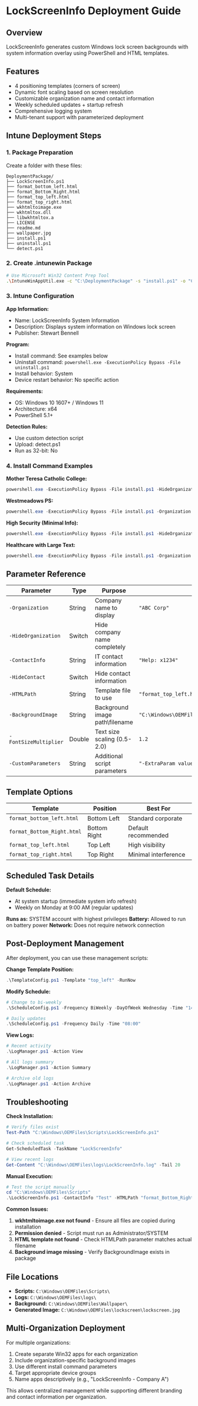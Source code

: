 # LockScreenInfo Deployment Guide

## Overview
LockScreenInfo generates custom Windows lock screen backgrounds with system information overlay using PowerShell and HTML templates.

## Features
- 4 positioning templates (corners of screen)
- Dynamic font scaling based on screen resolution  
- Customizable organization name and contact information
- Weekly scheduled updates + startup refresh
- Comprehensive logging system
- Multi-tenant support with parameterized deployment

## Intune Deployment Steps

### 1. Package Preparation
Create a folder with these files:
```
DeploymentPackage/
├── LockScreenInfo.ps1          
├── format_bottom_left.html     
├── format_Bottom_Right.html    
├── format_top_left.html        
├── format_top_right.html       
├── wkhtmltoimage.exe           
├── wkhtmltox.dll               
├── libwkhtmltox.a              
├── LICENSE                     
├── readme.md                   
├── wallpaper.jpg               
├── install.ps1                 
├── uninstall.ps1               
└── detect.ps1                  
```

### 2. Create .intunewin Package
```bash
# Use Microsoft Win32 Content Prep Tool
.\IntuneWinAppUtil.exe -c "C:\DeploymentPackage" -s "install.ps1" -o "C:\Output"
```

### 3. Intune Configuration

**App Information:**
- Name: LockScreenInfo System Information
- Description: Displays system information on Windows lock screen
- Publisher: Stewart Bennell

**Program:**
- Install command: See examples below
- Uninstall command: `powershell.exe -ExecutionPolicy Bypass -File uninstall.ps1`
- Install behavior: System
- Device restart behavior: No specific action

**Requirements:**
- OS: Windows 10 1607+ / Windows 11
- Architecture: x64
- PowerShell 5.1+

**Detection Rules:**
- Use custom detection script
- Upload: detect.ps1
- Run as 32-bit: No

### 4. Install Command Examples

**Mother Teresa Catholic College:**
```powershell
powershell.exe -ExecutionPolicy Bypass -File install.ps1 -HideOrganization -ContactInfo "For help, email: itsupport@motherteresa.catholic.edu.au" -HTMLPath "format_Bottom_Right.html" -BackgroundImage "c:\windows\OEMFiles\Wallpaper\wallpaper.jpg"
```

**Westmeadows PS:**
```powershell
powershell.exe -ExecutionPolicy Bypass -File install.ps1 -Organization "Westmeadows Primary School" -ContactInfo "For help, helpdesk.westmeadows.vic.edu.au" -HTMLPath "format_top_left.html" -BackgroundImage "c:\windows\OEMFiles\Wallpaper\wallpaper.jpg"
```

**High Security (Minimal Info):**
```powershell
powershell.exe -ExecutionPolicy Bypass -File install.ps1 -HideOrganization -HideContact -HTMLPath "format_top_right.html" -BackgroundImage "c:\windows\OEMFiles\Wallpaper\wallpaper.jpg"
```

**Healthcare with Large Text:**
```powershell
powershell.exe -ExecutionPolicy Bypass -File install.ps1 -Organization "St. Mary's Hospital" -ContactInfo "IT Support: ext.2480 (24/7)" -HTMLPath "format_bottom_left.html" -FontSizeMultiplier 1.3 -BackgroundImage "c:\windows\OEMFiles\Wallpaper\wallpaper.jpg"
```

## Parameter Reference

| Parameter | Type | Purpose | Example |
|-----------|------|---------|---------|
| `-Organization` | String | Company name to display | `"ABC Corp"` |
| `-HideOrganization` | Switch | Hide company name completely | |
| `-ContactInfo` | String | IT contact information | `"Help: x1234"` |
| `-HideContact` | Switch | Hide contact information | |
| `-HTMLPath` | String | Template file to use | `"format_top_left.html"` |
| `-BackgroundImage` | String | Background image path\filename | `"C:\Windows\OEMFiles\lockscreen\lockscreen.jpg"` |
| `-FontSizeMultiplier` | Double | Text size scaling (0.5-2.0) | `1.2` |
| `-CustomParameters` | String | Additional script parameters | `"-ExtraParam value"` |

## Template Options

| Template | Position | Best For |
|----------|----------|----------|
| `format_bottom_left.html` | Bottom Left | Standard corporate |
| `format_Bottom_Right.html` | Bottom Right | Default recommended |
| `format_top_left.html` | Top Left | High visibility |
| `format_top_right.html` | Top Right | Minimal interference |

## Scheduled Task Details

**Default Schedule:**
- At system startup (immediate system info refresh)
- Weekly on Monday at 9:00 AM (regular updates)

**Runs as:** SYSTEM account with highest privileges
**Battery:** Allowed to run on battery power
**Network:** Does not require network connection

## Post-Deployment Management

After deployment, you can use these management scripts:

**Change Template Position:**
```powershell
.\TemplateConfig.ps1 -Template "top_left" -RunNow
```

**Modify Schedule:**
```powershell
# Change to bi-weekly
.\ScheduleConfig.ps1 -Frequency BiWeekly -DayOfWeek Wednesday -Time "14:00"

# Daily updates
.\ScheduleConfig.ps1 -Frequency Daily -Time "08:00"
```

**View Logs:**
```powershell
# Recent activity
.\LogManager.ps1 -Action View

# All logs summary  
.\LogManager.ps1 -Action Summary

# Archive old logs
.\LogManager.ps1 -Action Archive
```

## Troubleshooting

**Check Installation:**
```powershell
# Verify files exist
Test-Path "C:\Windows\OEMFiles\Scripts\LockScreenInfo.ps1"

# Check scheduled task
Get-ScheduledTask -TaskName "LockScreenInfo"

# View recent logs
Get-Content "C:\Windows\OEMFiles\logs\LockScreenInfo.log" -Tail 20
```

**Manual Execution:**
```powershell
# Test the script manually
cd "C:\Windows\OEMFiles\Scripts"
.\LockScreenInfo.ps1 -ContactInfo "Test" -HTMLPath "format_Bottom_Right.html"
```

**Common Issues:**
1. **wkhtmltoimage.exe not found** - Ensure all files are copied during installation
2. **Permission denied** - Script must run as Administrator/SYSTEM
3. **HTML template not found** - Check HTMLPath parameter matches actual filename
4. **Background image missing** - Verify BackgroundImage exists in package

## File Locations

- **Scripts:** `C:\Windows\OEMFiles\Scripts\`
- **Logs:** `C:\Windows\OEMFiles\logs\`
- **Background:** `C:\Windows\OEMFiles\Wallpaper\`
- **Generated Image:** `C:\Windows\OEMFiles\lockscreen\lockscreen.jpg`

## Multi-Organization Deployment

For multiple organizations:
1. Create separate Win32 apps for each organization
2. Include organization-specific background images
3. Use different install command parameters
4. Target appropriate device groups
5. Name apps descriptively (e.g., "LockScreenInfo - Company A")

This allows centralized management while supporting different branding and contact information per organization.